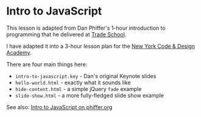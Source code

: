 # Intro to JavaScript

This lesson is adapted from Dan Phiffer's 1-hour introduction to programming that he delivered at [Trade School](http://tradeschool.ourgoods.org/).

I have adapted it into a 3-hour lesson plan for the [New York Code & Design Academy](http://www.nycda.com/).

There are four main things here:

* `intro-to-javascript.key` - Dan's original Keynote slides
* `hello-world.html` - exactly what it sounds like
* `hide-content.html` - a simple jQuery `fade` example
* `slide-show.html` - a more fully-fledged slide show example

See also: [Intro to JavaScript on phiffer.org](http://phiffer.org/presentations/intro-to-javascript/)


